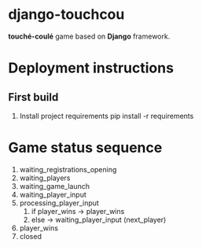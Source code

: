 # django-touchcou
**touché-coulé** game based on **Django** framework.


# Deployment instructions

## First build

1. Install project requirements
   pip install -r requirements




# Game status sequence

1. waiting_registrations_opening
1. waiting_players
1. waiting_game_launch
1. waiting_player_input
1. processing_player_input
   1. if player_wins -> player_wins
   1. else -> waiting_player_input (next_player)
1. player_wins
1. closed
